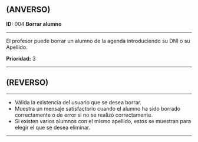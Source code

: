 ## (ANVERSO)**ID:** 004 **Borrar alumno**----El profesor puede borrar un alumno de la agenda introduciendo su DNI o su Apellido.**Prioridad:** 3  ----## (REVERSO)----* Válida la existencia del usuario que se desea borrar.* Muestra un mensaje satisfactorio cuando el alumno ha sido borrado correctamente o de error si no se realizó correctamente.* Si existen varios alumnos con el mismo apellido, estos se muestran para elegir el que se desea eliminar.----